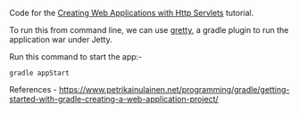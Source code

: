 Code for the [Creating Web Applications with Http Servlets](http://kotlinlang.org/docs/tutorials/httpservlets.html) tutorial.

To run this from command line, we can use [gretty], a gradle plugin to run the application war under Jetty.

Run this command to start the app:-

    gradle appStart

References - https://www.petrikainulainen.net/programming/gradle/getting-started-with-gradle-creating-a-web-application-project/

[gretty]:https://github.com/akhikhl/gretty/blob/master/changes.md
